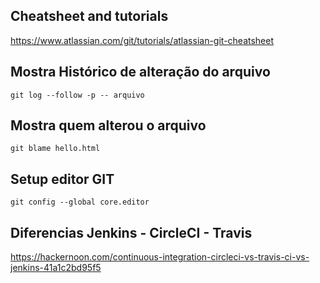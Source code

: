 ## Cheatsheet and tutorials

https://www.atlassian.com/git/tutorials/atlassian-git-cheatsheet

## Mostra Histórico de alteração do arquivo

	git log --follow -p -- arquivo

## Mostra quem alterou o arquivo
	
	git blame hello.html

## Setup editor GIT

	git config --global core.editor

## Diferencias Jenkins - CircleCI - Travis

https://hackernoon.com/continuous-integration-circleci-vs-travis-ci-vs-jenkins-41a1c2bd95f5
